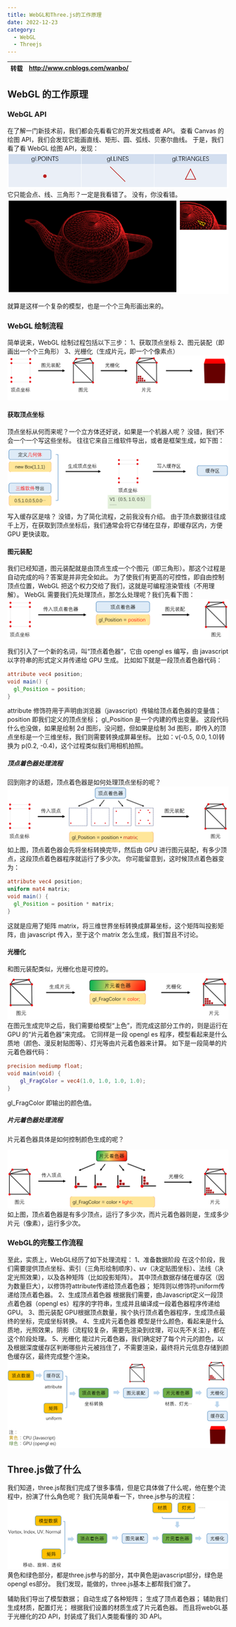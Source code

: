 ```yaml
---
title: WebGL和Three.js的工作原理
date: 2022-12-23
category:
  - WebGL
  - Threejs
---
```


| 转载 | http://www.cnblogs.com/wanbo/ |
| ---- | ----------------------------- |

## WebGL 的工作原理

### WebGL API

在了解一门新技术前，我们都会先看看它的开发文档或者 API。
查看 Canvas 的绘图 API，我们会发现它能画直线、矩形、圆、弧线、贝塞尔曲线。
于是，我们看了看 WebGL 绘图 API，发现：
![](./images/208005104122352222.png)
它只能会点、线、三角形？一定是我看错了。
没有，你没看错。
![](./images/777005304122352222.png)

就算是这样一个复杂的模型，也是一个个三角形画出来的。

### WebGL 绘制流程

简单说来，WebGL 绘制过程包括以下三步：
1、获取顶点坐标
2、图元装配（即画出一个个三角形）
3、光栅化（生成片元，即一个个像素点）
![](./images/534005404122352222.png)

#### 获取顶点坐标

顶点坐标从何而来呢？一个立方体还好说，如果是一个机器人呢？
没错，我们不会一个一个写这些坐标。
往往它来自三维软件导出，或者是框架生成，如下图：
![](./images/239005704122352222.png)
写入缓存区是啥？
没错，为了简化流程，之前我没有介绍。
由于顶点数据往往成千上万，在获取到顶点坐标后，我们通常会将它存储在显存，即缓存区内，方便 GPU 更快读取。

#### 图元装配

我们已经知道，图元装配就是由顶点生成一个个图元（即三角形）。那这个过程是自动完成的吗？答案是并非完全如此。
为了使我们有更高的可控性，即自由控制顶点位置，WebGL 把这个权力交给了我们，这就是可编程渲染管线（不用理解）。
WebGL 需要我们先处理顶点，那怎么处理呢？我们先看下图：
![](./images/835005904122352222.png)

我们引入了一个新的名词，叫“顶点着色器”，它由 opengl es 编写，由 javascript 以字符串的形式定义并传递给 GPU 生成。
比如如下就是一段顶点着色器代码：

```glsl
attribute vec4 position;
void main() {
  gl_Position = position;
}
```

attribute 修饰符用于声明由浏览器（javascript）传输给顶点着色器的变量值；
position 即我们定义的顶点坐标；
gl_Position 是一个内建的传出变量。
这段代码什么也没做，如果是绘制 2d 图形，没问题，但如果是绘制 3d 图形，即传入的顶点坐标是一个三维坐标，我们则需要转换成屏幕坐标。
比如：v(-0.5, 0.0, 1.0)转换为 p(0.2, -0.4)，这个过程类似我们用相机拍照。

##### 顶点着色器处理流程

回到刚才的话题，顶点着色器是如何处理顶点坐标的呢？
![](./images/288000505122352222.png)
如上图，顶点着色器会先将坐标转换完毕，然后由 GPU 进行图元装配，有多少顶点，这段顶点着色器程序就运行了多少次。
你可能留意到，这时候顶点着色器变为：

```glsl
attribute vec4 position;
uniform mat4 matrix;
void main() {
  gl_Position = position * matrix;
}
```

这就是应用了矩阵 matrix，将三维世界坐标转换成屏幕坐标，这个矩阵叫投影矩阵，由 javascript 传入，至于这个 matrix 怎么生成，我们暂且不讨论。

#### 光栅化

和图元装配类似，光栅化也是可控的。
![](./images/107000905122352222.png)
在图元生成完毕之后，我们需要给模型“上色”，而完成这部分工作的，则是运行在 GPU 的“片元着色器”来完成。
它同样是一段 opengl es 程序，模型看起来是什么质地（颜色、漫反射贴图等）、灯光等由片元着色器来计算。
如下是一段简单的片元着色器代码：

```glsl
precision mediump float;
void main(void) {
    gl_FragColor = vec4(1.0, 1.0, 1.0, 1.0);
}
```

gl_FragColor 即输出的颜色值。

##### 片元着色器处理流程

片元着色器具体是如何控制颜色生成的呢？

![](./images/903001205122352222.png)
如上图，顶点着色器是有多少顶点，运行了多少次，而片元着色器则是，生成多少片元（像素），运行多少次。

### WebGL的完整工作流程
至此，实质上，WebGL经历了如下处理流程：
1、准备数据阶段
在这个阶段，我们需要提供顶点坐标、索引（三角形绘制顺序）、uv（决定贴图坐标）、法线（决定光照效果），以及各种矩阵（比如投影矩阵）。
其中顶点数据存储在缓存区（因为数量巨大），以修饰符attribute传递给顶点着色器；
矩阵则以修饰符uniform传递给顶点着色器。
2、生成顶点着色器
根据我们需要，由Javascript定义一段顶点着色器（opengl es）程序的字符串，生成并且编译成一段着色器程序传递给GPU。
3、图元装配
GPU根据顶点数量，挨个执行顶点着色器程序，生成顶点最终的坐标，完成坐标转换。
4、生成片元着色器
模型是什么颜色，看起来是什么质地，光照效果，阴影（流程较复杂，需要先渲染到纹理，可以先不关注），都在这个阶段处理。
5、光栅化
能过片元着色器，我们确定好了每个片元的颜色，以及根据深度缓存区判断哪些片元被挡住了，不需要渲染，最终将片元信息存储到颜色缓存区，最终完成整个渲染。
![](./images/481001405122352222.png)

## Three.js做了什么
我们知道，three.js帮我们完成了很多事情，但是它具体做了什么呢，他在整个流程中，扮演了什么角色呢？
我们先简单看一下，three.js参与的流程：
![](./images/134001705122352222.png)
黄色和绿色部分，都是three.js参与的部分，其中黄色是javascript部分，绿色是opengl es部分。
我们发现，能做的，three.js基本上都帮我们做了。

辅助我们导出了模型数据；
自动生成了各种矩阵；
生成了顶点着色器；
辅助我们生成材质，配置灯光；
根据我们设置的材质生成了片元着色器。
而且将webGL基于光栅化的2D API，封装成了我们人类能看懂的 3D API。